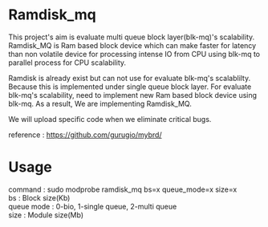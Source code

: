 # Ramdisk_mq

This project's aim is evaluate multi queue block layer(blk-mq)'s scalability. <br/>
Ramdisk_MQ is Ram based block device which can make faster for latency than non volatile device for processing intense IO from CPU using blk-mq to parallel process for CPU scalability. 

Ramdisk is already exist but can not use for evaluate blk-mq's scalablilty. Because this is implemented under single queue block layer.
For evaluate blk-mq's scalability, need to implement new Ram based block device using blk-mq. 
As a result, We are implementing Ramdisk_MQ.

We will upload specific code when we eliminate critical bugs.

reference : https://github.com/gurugio/mybrd/

# Usage

command :
sudo modprobe ramdisk_mq bs=x queue_mode=x size=x <br/>
bs : Block size(Kb)<br/>
queue mode : 0-bio, 1-single queue, 2-multi queue<br/>
size : Module size(Mb)<br/>
